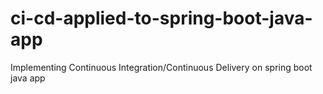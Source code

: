 # ci-cd-applied-to-spring-boot-java-app
Implementing Continuous Integration/Continuous Delivery on spring boot java app
